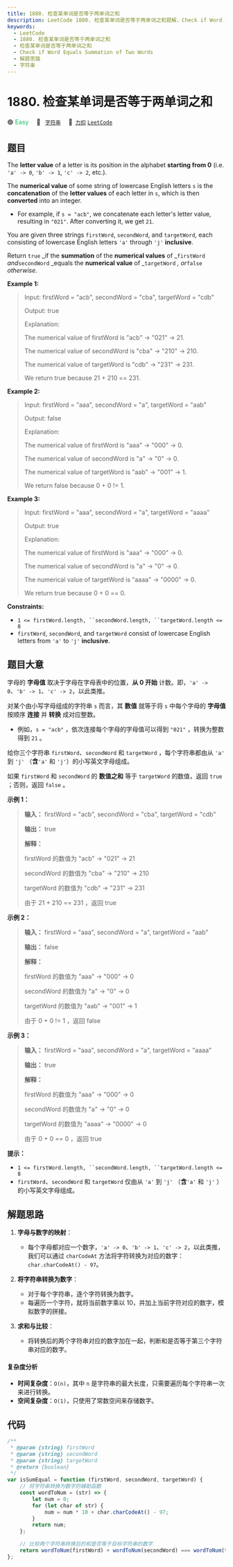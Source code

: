 ```yaml
---
title: 1880. 检查某单词是否等于两单词之和
description: LeetCode 1880. 检查某单词是否等于两单词之和题解，Check if Word Equals Summation of Two Words，包含解题思路、复杂度分析以及完整的 JavaScript 代码实现。
keywords:
  - LeetCode
  - 1880. 检查某单词是否等于两单词之和
  - 检查某单词是否等于两单词之和
  - Check if Word Equals Summation of Two Words
  - 解题思路
  - 字符串
---
```


# 1880. 检查某单词是否等于两单词之和

🟢 <font color=#15bd66>Easy</font>&emsp; 🔖&ensp; [`字符串`](/tag/string.md)&emsp; 🔗&ensp;[`力扣`](https://leetcode.cn/problems/check-if-word-equals-summation-of-two-words) [`LeetCode`](https://leetcode.com/problems/check-if-word-equals-summation-of-two-words)

## 题目

The **letter value** of a letter is its position in the alphabet **starting
from 0** (i.e. `'a' -> 0`, `'b' -> 1`, `'c' -> 2`, etc.).

The **numerical value** of some string of lowercase English letters `s` is the
**concatenation** of the **letter values** of each letter in `s`, which is
then **converted** into an integer.

- For example, if `s = "acb"`, we concatenate each letter's letter value, resulting in `"021"`. After converting it, we get `21`.

You are given three strings `firstWord`, `secondWord`, and `targetWord`, each
consisting of lowercase English letters `'a'` through `'j'` **inclusive**.

Return `true` _if the **summation** of the **numerical values** of _`firstWord`
_and_`secondWord` _equals the **numerical value** of _`targetWord` _, or_`false` _otherwise._

**Example 1:**

> Input: firstWord = "acb", secondWord = "cba", targetWord = "cdb"
>
> Output: true
>
> Explanation:
>
> The numerical value of firstWord is "acb" -> "021" -> 21.
>
> The numerical value of secondWord is "cba" -> "210" -> 210.
>
> The numerical value of targetWord is "cdb" -> "231" -> 231.
>
> We return true because 21 + 210 == 231.

**Example 2:**

> Input: firstWord = "aaa", secondWord = "a", targetWord = "aab"
>
> Output: false
>
> Explanation:
>
> The numerical value of firstWord is "aaa" -> "000" -> 0.
>
> The numerical value of secondWord is "a" -> "0" -> 0.
>
> The numerical value of targetWord is "aab" -> "001" -> 1.
>
> We return false because 0 + 0 != 1.

**Example 3:**

> Input: firstWord = "aaa", secondWord = "a", targetWord = "aaaa"
>
> Output: true
>
> Explanation:
>
> The numerical value of firstWord is "aaa" -> "000" -> 0.
>
> The numerical value of secondWord is "a" -> "0" -> 0.
>
> The numerical value of targetWord is "aaaa" -> "0000" -> 0.
>
> We return true because 0 + 0 == 0.

**Constraints:**

- ` 1 <= firstWord.length, ``secondWord.length, ``targetWord.length <= 8 `
- `firstWord`, `secondWord`, and `targetWord` consist of lowercase English letters from `'a'` to `'j'` **inclusive**.

## 题目大意

字母的 **字母值** 取决于字母在字母表中的位置，**从 0 开始** 计数。即，`'a' -> 0`、`'b' -> 1`、`'c' -> 2`，以此类推。

对某个由小写字母组成的字符串 `s` 而言，其 **数值** 就等于将 `s` 中每个字母的 **字母值** 按顺序 **连接** 并 **转换**
成对应整数。

- 例如，`s = "acb"` ，依次连接每个字母的字母值可以得到 `"021"` ，转换为整数得到 `21` 。

给你三个字符串 `firstWord`、`secondWord` 和 `targetWord` ，每个字符串都由从 `'a'` 到 `'j'`
（**含**`'a'` 和 `'j'`）的小写英文字母组成。

如果 `firstWord` 和 `secondWord` 的 **数值之和** 等于 `targetWord` 的数值，返回
`true` ；否则，返回 `false` 。

**示例 1：**

> **输入：** firstWord = "acb", secondWord = "cba", targetWord = "cdb"
>
> **输出：** true
>
> **解释：**
>
> firstWord 的数值为 "acb" -> "021" -> 21
>
> secondWord 的数值为 "cba" -> "210" -> 210
>
> targetWord 的数值为 "cdb" -> "231" -> 231
>
> 由于 21 + 210 == 231 ，返回 true

**示例 2：**

> **输入：** firstWord = "aaa", secondWord = "a", targetWord = "aab"
>
> **输出：** false
>
> **解释：**
>
> firstWord 的数值为 "aaa" -> "000" -> 0
>
> secondWord 的数值为 "a" -> "0" -> 0
>
> targetWord 的数值为 "aab" -> "001" -> 1
>
> 由于 0 + 0 != 1 ，返回 false

**示例 3：**

> **输入：** firstWord = "aaa", secondWord = "a", targetWord = "aaaa"
>
> **输出：** true
>
> **解释：**
>
> firstWord 的数值为 "aaa" -> "000" -> 0
>
> secondWord 的数值为 "a" -> "0" -> 0
>
> targetWord 的数值为 "aaaa" -> "0000" -> 0
>
> 由于 0 + 0 == 0 ，返回 true

**提示：**

- ` 1 <= firstWord.length, ``secondWord.length, ``targetWord.length <= 8 `
- `firstWord`、`secondWord` 和 `targetWord` 仅由从 `'a'` 到 `'j'` （**含**`'a'` 和 `'j'` ）的小写英文字母组成。

## 解题思路

1. **字母与数字的映射**：

   - 每个字母都对应一个数字，`'a' -> 0`、`'b' -> 1`、`'c' -> 2`，以此类推，我们可以通过 `charCodeAt` 方法将字符转换为对应的数字：`char.charCodeAt() - 97`。

2. **将字符串转换为数字**：

   - 对于每个字符串，逐个字符转换为数字。
   - 每遍历一个字符，就将当前数字乘以 10，并加上当前字符对应的数字，模拟数字的拼接。

3. **求和与比较**：
   - 将转换后的两个字符串对应的数字加在一起，判断和是否等于第三个字符串对应的数字。

#### 复杂度分析

- **时间复杂度**：`O(n)`，其中 `n` 是字符串的最大长度，只需要遍历每个字符串一次来进行转换。
- **空间复杂度**：`O(1)`，只使用了常数空间来存储数字。

## 代码

```javascript
/**
 * @param {string} firstWord
 * @param {string} secondWord
 * @param {string} targetWord
 * @return {boolean}
 */
var isSumEqual = function (firstWord, secondWord, targetWord) {
	// 将字符串转换为数字的辅助函数
	const wordToNum = (str) => {
		let num = 0;
		for (let char of str) {
			num = num * 10 + char.charCodeAt() - 97;
		}
		return num;
	};

	// 比较两个字符串转换后的和是否等于目标字符串的数字
	return wordToNum(firstWord) + wordToNum(secondWord) === wordToNum(targetWord);
};
```
